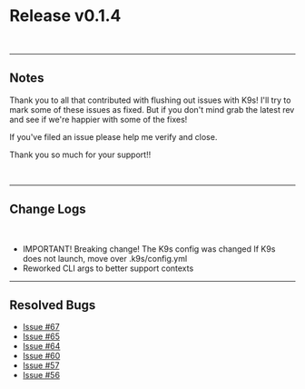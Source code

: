 # Release v0.1.4

<br/>

---
## Notes

Thank you to all that contributed with flushing out issues with K9s! I'll try
to mark some of these issues as fixed. But if you don't mind grab the latest
rev and see if we're happier with some of the fixes!

If you've filed an issue please help me verify and close.

Thank you so much for your support!!

<br/>

---
## Change Logs

<br/>

+ IMPORTANT! Breaking change! The K9s config was changed
  If K9s does not launch, move over .k9s/config.yml
+ Reworked CLI args to better support contexts

---
## Resolved Bugs

+ [Issue #67](https://github.com/zloom/k9s/issues/67)
+ [Issue #65](https://github.com/zloom/k9s/issues/65)
+ [Issue #64](https://github.com/zloom/k9s/issues/64)
+ [Issue #60](https://github.com/zloom/k9s/issues/60)
+ [Issue #57](https://github.com/zloom/k9s/issues/57)
+ [Issue #56](https://github.com/zloom/k9s/issues/56)
